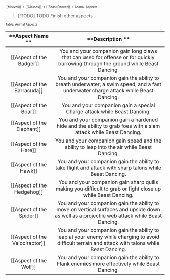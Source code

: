 <sup><sup>[[Mistveil]] → [[Classes]] → [[Beast Dancer]] → Animal Aspects</sup></sup>

> [!TODO] TODO
> Finish other aspects

<sub><sub>Table: Animal Aspects</sub></sub>

|        **Aspect Name **        |                                                                   **Description **                                                                    |
| :----------------------------: | :---------------------------------------------------------------------------------------------------------------------------------------------------: |
|    [[Aspect of the Badger]]    |          You and your companion gain long claws that can used for offense or  for quickly burrowing through the ground while Beast Dancing.           |
|  [[Aspect of the Barracuda]]   |         You and your companion gain the ability to breath underwater, a swim  speed, and a fast underwater charge attack while Beast Dancing.         |
|     [[Aspect of the Boar]]     |                                       You and your companion gain a special Charge attack while Beast Dancing.                                        |
|   [[Aspect of the Elephant]]   |                   You and your companion gain a hardened hide and the ability to grab foes with a slam attack while Beast Dancing.                    |
|     [[Aspect of the Hare]]     |                              You and your companion gain speed and the ability to leap into the air while Beast Dancing.                              |
|     [[Aspect of the Hawk]]     |                       You and your companion gain the ability to take flight and attack with sharp talons while Beast Dancing.                        |
|   [[Aspect of the Hedgehog]]   |                     You and your companion gain sharp quills making you difficult to grab or fight close up while Beast Dancing.                      |
|    [[Aspect of the Spider]]    |     You and your companion gain the ability to move on vertical surfaces  and upside down as well as a projectile web attack while Beast Dancing.     |
| [[Aspect of the Velociraptor]] | You and your companion gain the ability to leap at your enemy while  charging to avoid difficult terrain and attack with talons while Beast  Dancing. |
|     [[Aspect of the Wolf]]     |                            You and your companion gain the ability to Flank enemies more effectively while Beast Dancing.                             |
